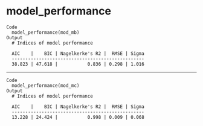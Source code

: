 # model_performance

    Code
      model_performance(mod_mb)
    Output
      # Indices of model performance
      
      AIC    |    BIC | Nagelkerke's R2 |  RMSE | Sigma
      -------------------------------------------------
      38.823 | 47.618 |           0.836 | 0.298 | 1.016

---

    Code
      model_performance(mod_mc)
    Output
      # Indices of model performance
      
      AIC    |    BIC | Nagelkerke's R2 |  RMSE | Sigma
      -------------------------------------------------
      13.228 | 24.424 |           0.998 | 0.009 | 0.068

